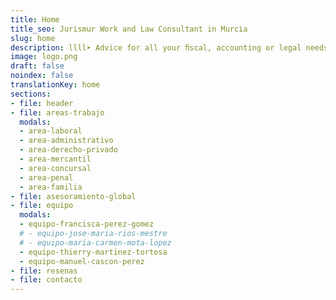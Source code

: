 ```yaml
---
title: Home
title_seo: Jurismur Work and Law Consultant in Murcia
slug: home
description: llll➤ Advice for all your ﬁscal, accounting or legal needs, ✅ both commercial and private.
image: logo.png
draft: false
noindex: false
translationKey: home
sections:
- file: header
- file: areas-trabajo
  modals:
  - area-laboral
  - area-administrativo
  - area-derecho-privado
  - area-mercantil
  - area-concursal
  - area-penal
  - area-familia
- file: asesoramiento-global
- file: equipo
  modals:
  - equipo-francisca-perez-gomez
  # - equipo-jose-maria-rios-mestre
  # - equipo-maria-carmen-mota-lopez
  - equipo-thierry-martinez-tortosa
  - equipo-manuel-cascon-perez
- file: resenas
- file: contacto
---
```

